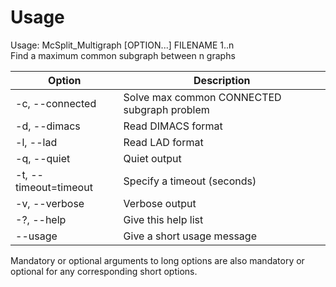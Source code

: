 # Usage
Usage: McSplit_Multigraph [OPTION...] FILENAME 1..n  
Find a maximum common subgraph between n graphs

| Option                      | Description                                                                       |
|-----------------------------|-----------------------------------------------------------------------------------|
| -c, --connected             | Solve max common CONNECTED subgraph problem                                       |
| -d, --dimacs                | Read DIMACS format                                                                |
| -l, --lad                   | Read LAD format                                                                   |
| -q, --quiet                 | Quiet output                                                                      |
| -t, --timeout=timeout       | Specify a timeout (seconds)                                                       |
| -v, --verbose               | Verbose output                                                                    |
| -?, --help                  | Give this help list                                                               |
| --usage                     | Give a short usage message                                                        |

Mandatory or optional arguments to long options are also mandatory or optional for any corresponding short options.